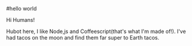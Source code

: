 #hello world

Hi Humans!

Hubot here, I like Node,js and Coffeescript(that's what I'm made of!).
I've had tacos on the moon and find them far super to Earth tacos.
